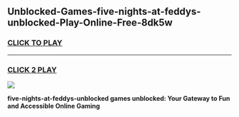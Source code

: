 
## Unblocked-Games-five-nights-at-feddys-unblocked-Play-Online-Free-8dk5w
<h3>
<a href="https://premium76.site?title=five-nights-at-feddys-unblocked&ref=26A">CLICK TO PLAY</a></h3>
<hr>

<h3>
<a href="https://premium76.site?title=five-nights-at-feddys-unblocked&ref=26A">CLICK 2 PLAY</a>
  
</h3>

<a href="https://premium76.site?title=five-nights-at-feddys-unblocked&ref=26A"><img src="https://clearcache.store/games.png"></a>


**five-nights-at-feddys-unblocked games unblocked: Your Gateway to Fun and Accessible Online Gaming**

